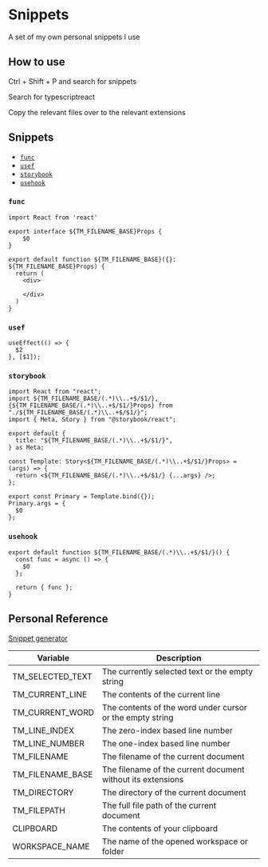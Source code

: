 # Snippets

A set of my own personal snippets I use

## How to use

Ctrl + Shift + P and search for snippets

Search for typescriptreact

Copy the relevant files over to the relevant extensions

## Snippets

- [`func`](#-func-)
- [`usef`](#-usef-)
- [`storybook`](#-storybook-)
- [`usehook`](#-usehook-)

<a name="-func-"> </a>

### `func`

```
import React from 'react'

export interface ${TM_FILENAME_BASE}Props {
    $0
}

export default function ${TM_FILENAME_BASE}({}: ${TM_FILENAME_BASE}Props) {
  return (
    <div>

    </div>
  )
}
```

<a name="-usef-"> </a>

### `usef`

```
useEffect(() => {
  $2
}, [$1]);
```

<a name="-storybook-"> </a>

### `storybook`

```
import React from "react";
import ${TM_FILENAME_BASE/(.*)\\..+$/$1/}, {${TM_FILENAME_BASE/(.*)\\..+$/$1/}Props} from "./${TM_FILENAME_BASE/(.*)\\..+$/$1/}";
import { Meta, Story } from "@storybook/react";

export default {
  title: "${TM_FILENAME_BASE/(.*)\\..+$/$1/}",
} as Meta;

const Template: Story<${TM_FILENAME_BASE/(.*)\\..+$/$1/}Props> = (args) => {
  return <${TM_FILENAME_BASE/(.*)\\..+$/$1/} {...args} />;
};

export const Primary = Template.bind({});
Primary.args = {
  $0
};
```

<a name="-usehook-"> </a>

### `usehook`

```
export default function ${TM_FILENAME_BASE/(.*)\\..+$/$1/}() {
  const func = async () => {
    $0
  };

  return { func };
}
```

## Personal Reference

[Snippet generator](https://snippet-generator.app/?description=&tabtrigger=&snippet=&mode=vscode)

| Variable         | Description                                                 |
| ---------------- | ----------------------------------------------------------- |
| TM_SELECTED_TEXT | The currently selected text or the empty string             |
| TM_CURRENT_LINE  | The contents of the current line                            |
| TM_CURRENT_WORD  | The contents of the word under cursor or the empty string   |
| TM_LINE_INDEX    | The zero-index based line number                            |
| TM_LINE_NUMBER   | The one-index based line number                             |
| TM_FILENAME      | The filename of the current document                        |
| TM_FILENAME_BASE | The filename of the current document without its extensions |
| TM_DIRECTORY     | The directory of the current document                       |
| TM_FILEPATH      | The full file path of the current document                  |
| CLIPBOARD        | The contents of your clipboard                              |
| WORKSPACE_NAME   | The name of the opened workspace or folder                  |
